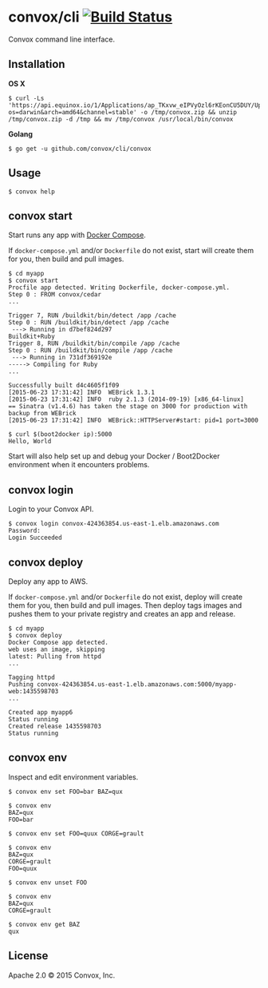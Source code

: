 # convox/cli [![Build Status](https://travis-ci.org/convox/cli.svg?branch=master)](https://travis-ci.org/convox/cli)

Convox command line interface.

## Installation

**OS X**

    $ curl -Ls 'https://api.equinox.io/1/Applications/ap_TKxvw_eIPVyOzl6rKEonCU5DUY/Updates/Asset/convox.zip?os=darwin&arch=amd64&channel=stable' -o /tmp/convox.zip && unzip /tmp/convox.zip -d /tmp && mv /tmp/convox /usr/local/bin/convox

**Golang**

    $ go get -u github.com/convox/cli/convox

## Usage

    $ convox help

## convox start

Start runs any app with [Docker Compose](https://docs.docker.com/compose/).

If `docker-compose.yml` and/or `Dockerfile` do not exist, start will create them
for you, then build and pull images.

    $ cd myapp
    $ convox start
    Procfile app detected. Writing Dockerfile, docker-compose.yml.
    Step 0 : FROM convox/cedar
    ...

    Trigger 7, RUN /buildkit/bin/detect /app /cache
    Step 0 : RUN /buildkit/bin/detect /app /cache
     ---> Running in d7bef824d297
    Buildkit+Ruby
    Trigger 8, RUN /buildkit/bin/compile /app /cache
    Step 0 : RUN /buildkit/bin/compile /app /cache
     ---> Running in 731df369192e
    -----> Compiling for Ruby
    ...

    Successfully built d4c4605f1f09
    [2015-06-23 17:31:42] INFO  WEBrick 1.3.1
    [2015-06-23 17:31:42] INFO  ruby 2.1.3 (2014-09-19) [x86_64-linux]
    == Sinatra (v1.4.6) has taken the stage on 3000 for production with backup from WEBrick
    [2015-06-23 17:31:42] INFO  WEBrick::HTTPServer#start: pid=1 port=3000

    $ curl $(boot2docker ip):5000
    Hello, World

Start will also help set up and debug your Docker / Boot2Docker environment when
it encounters problems.

## convox login

Login to your Convox API.

    $ convox login convox-424363854.us-east-1.elb.amazonaws.com
    Password: 
    Login Succeeded

## convox deploy

Deploy any app to AWS.

If `docker-compose.yml` and/or `Dockerfile` do not exist, deploy will create 
them for you, then build and pull images. Then deploy tags images and pushes 
them to your private registry and creates an app and release.

    $ cd myapp
    $ convox deploy
    Docker Compose app detected.
    web uses an image, skipping
    latest: Pulling from httpd
    ...

    Tagging httpd
    Pushing convox-424363854.us-east-1.elb.amazonaws.com:5000/myapp-web:1435598703
    ...

    Created app myapp6
    Status running
    Created release 1435598703
    Status running

## convox env

Inspect and edit environment variables.

    $ convox env set FOO=bar BAZ=qux

    $ convox env
    BAZ=qux
    FOO=bar

    $ convox env set FOO=quux CORGE=grault

    $ convox env
    BAZ=qux
    CORGE=grault
    FOO=quux

    $ convox env unset FOO

    $ convox env
    BAZ=qux
    CORGE=grault

    $ convox env get BAZ
    qux

## License

Apache 2.0 &copy; 2015 Convox, Inc.

